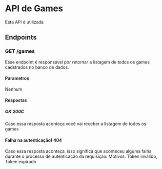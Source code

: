 # API de Games
Esta API é utilizada
## Endpoints
### GET /games
Esse endpoint é responsável por retornar a listagem de todos os games cadstrados no banco de dados.
#### Parametros
Nenhum
#### Respostas
##### OK 200C
Caso essa resposta aconteça você vai receber a listagem de todos os games
#### Falha na autenticação! 404
Caso essa resposta aconteça. isso significa que aconteceu alguma falha durante o processo de autenticação da requisição: Motivos: Token inválido, Token expirado 
